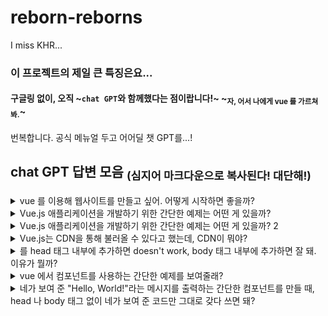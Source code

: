 # reborn-reborns
I miss KHR...

### 이 프로젝트의 제일 큰 특징은요...
#### 구글링 없이, 오직 ~`chat GPT`와 함께했다는 점이랍니다!~ ~<sub>자, 어서 나에게 vue 를 가르쳐봐.</sub>~
번복합니다. 공식 메뉴얼 두고 어어딜 챗 GPT를...!

## chat GPT 답변 모음 <sub>(심지어 마크다운으로 복사된다! 대단해!)</sub>
<details>
<summary>vue 를 이용해 웹사이트를 만들고 싶어. 어떻게 시작하면 좋을까?</summary>
<div markdown="1">

<br>

Vue.js는 현재 가장 인기 있는 프론트엔드 프레임워크 중 하나입니다. Vue.js를 이용해 웹사이트를 만들기 위해서는 몇 가지 단계를 따라야 합니다.

1. Vue CLI 설치하기
Vue CLI는 Vue.js 애플리케이션을 만들고 관리하기 위한 공식 도구입니다. Vue CLI를 사용하면 프로젝트를 쉽게 설정하고 관리할 수 있습니다. Vue CLI를 설치하기 위해서는 Node.js가 필요합니다. Node.js를 먼저 설치한 후에 다음 명령어를 입력하여 Vue CLI를 설치하세요:

```bash
npm install -g @vue/cli
```

2. 새 Vue.js 프로젝트 생성하기
Vue CLI를 사용하여 새 Vue.js 프로젝트를 생성할 수 있습니다. 다음 명령어를 입력하여 새 프로젝트를 생성하세요:

```bash
vue create my-project
```

위 명령어를 실행하면 몇 가지 옵션을 선택하게 됩니다. 기본 설정을 그대로 사용하려면 Enter를 누르세요.

3. Vue.js 애플리케이션 개발하기
Vue.js 애플리케이션을 개발하기 위해서는 Vue.js 문법을 이해하고 HTML, CSS, JavaScript를 사용해야 합니다. Vue.js는 컴포넌트 기반 아키텍처를 사용하므로, 컴포넌트를 만들고 다른 컴포넌트와 조합하여 애플리케이션을 만듭니다.

4. Vue.js 애플리케이션 빌드하기
Vue.js 애플리케이션을 빌드하여 정적 파일로 만들 수 있습니다. 다음 명령어를 입력하여 애플리케이션을 빌드하세요:

```bash
npm run build
```

위 명령어를 실행하면 `dist` 폴더에 정적 파일이 생성됩니다.

이제 위 단계를 따라 Vue.js를 이용해 웹사이트를 만들어 보세요. Vue.js에 대한 자세한 정보는 Vue.js 공식문서를 참조하세요.
</div>
</details>

<details>
<summary>Vue.js 애플리케이션을 개발하기 위한 간단한 예제는 어떤 게 있을까?</summary>
<div markdown="1">

<br>

Vue.js로 간단한 애플리케이션을 개발하는 예제를 제공합니다. 이 예제는 Vue.js의 기본적인 문법과 기능을 소개하기에 좋습니다.

먼저, HTML 파일에서 Vue.js 라이브러리를 가져와야 합니다. 다음과 같이 코드를 추가하면 됩니다:

```html
<script src="https://cdn.jsdelivr.net/npm/vue/dist/vue.js"></script>
```

이제 Vue.js를 사용하여 간단한 리스트를 출력하는 애플리케이션을 만들어 보겠습니다. 아래 코드를 HTML 파일에 추가합니다:

```html
<div id="app">
  <ul>
    <li v-for="item in items">{{ item }}</li>
  </ul>
</div>
```

위 코드에서는 `v-for` 디렉티브를 사용하여 `items` 배열의 각 요소를 반복하며 리스트를 생성합니다. Vue.js에서 디렉티브는 HTML 태그의 속성처럼 사용되며, `v-for` 디렉티브는 배열을 반복하면서 리스트를 생성하는 데 사용됩니다.

이제 JavaScript 코드를 추가하여 `items` 배열을 정의하고 Vue 인스턴스를 생성합니다:

```html
<script>
  var app = new Vue({
    el: '#app',
    data: {
      items: ['apple', 'banana', 'orange']
    }
  })
</script>
```

위 코드에서는 Vue 인스턴스를 생성할 때 `el` 속성에 `#app`을, `data` 속성에 `items` 배열을 정의합니다. Vue.js에서 `el` 속성은 Vue 인스턴스가 적용될 요소를 지정하며, `data` 속성은 Vue 인스턴스의 데이터를 정의합니다.

이제 HTML 파일을 브라우저에서 열면 `apple`, `banana`, `orange`로 이루어진 리스트가 표시됩니다. 이 예제는 Vue.js를 사용하여 간단한 애플리케이션을 만드는 방법을 보여줍니다.
</div>
</details>

<details>
<summary>Vue.js 애플리케이션을 개발하기 위한 간단한 예제는 어떤 게 있을까? 2</summary>
<div markdown="1">

<br>
  
Vue.js 애플리케이션을 개발하는 방법에 대한 간단한 예제를 제공해 드리겠습니다. 

예제를 만들기 위해서는 먼저 Vue.js가 설치되어 있어야 합니다. Vue.js는 CDN을 통해 불러올 수 있으며, 또는 Vue CLI를 사용하여 개발환경을 구성할 수도 있습니다. 이 예제에서는 CDN을 통해 Vue.js를 불러오겠습니다.

```html
<!DOCTYPE html>
<html>
  <head>
    <title>Vue.js Example</title>
    <script src="https://cdn.jsdelivr.net/npm/vue"></script>
  </head>
  <body>
    <div id="app">
      <h1>{{ message }}</h1>
      <button v-on:click="reverseMessage">Reverse Message</button>
    </div>

    <script>
      var app = new Vue({
        el: '#app',
        data: {
          message: 'Hello, Vue!'
        },
        methods: {
          reverseMessage: function() {
            this.message = this.message.split('').reverse().join('')
          }
        }
      })
    </script>
  </body>
</html>
```

위 코드에서는 Vue 인스턴스를 생성하고, `el` 속성으로 HTML 요소를 지정합니다. Vue 인스턴스의 `data` 속성에는 `message` 변수를 추가하고, HTML에서 이 변수를 출력합니다. 이후 `methods` 속성을 이용하여 `reverseMessage` 함수를 정의하고, 이 함수를 버튼 클릭 이벤트에 연결합니다. 이 함수는 `message` 변수를 뒤집어 출력합니다.

이제 이 예제를 브라우저에서 열어보면 "Hello, Vue!"라는 문구가 출력되고, 버튼을 클릭하면 문자열이 뒤집혀 출력되는 것을 확인할 수 있습니다. 이처럼 Vue.js는 선언형 렌더링과 컴포넌트 기반 아키텍처를 이용하여 UI를 개발하는 것을 간단하게 만들어 줍니다.
</div>
</details>

<details>
<summary>Vue.js는 CDN을 통해 불러올 수 있다고 했는데, CDN이 뭐야?</summary>
<div markdown="1">

<br>
  
CDN은 Content Delivery Network의 약어로, 콘텐츠 전송 네트워크를 의미합니다. CDN은 인터넷 사용자가 콘텐츠에 빠르게 접근할 수 있도록 도와주는 기술입니다. 

CDN은 여러 개의 서버를 묶어 하나의 네트워크를 구성하고, 사용자가 콘텐츠에 접근할 때 가까운 서버에서 콘텐츠를 제공함으로써 더 빠른 접속 속도를 제공합니다. CDN은 인터넷의 대규모 트래픽과 콘텐츠 전송을 효율적으로 관리하며, 콘텐츠의 안정적인 전송과 로딩 속도를 향상시킵니다. 

Vue.js를 CDN을 통해 불러올 경우, Vue.js 파일을 서버에서 다운로드 받지 않고, CDN에서 불러오기 때문에 더 빠른 로딩 속도를 제공할 수 있습니다. Vue.js는 CDN을 통해 불러올 수 있는데, 다음과 같은 코드를 HTML 파일의 head 태그 내부에 추가하여 사용할 수 있습니다.

```html
<script src="https://cdn.jsdelivr.net/npm/vue"></script>
```

이렇게 CDN을 이용하면, Vue.js를 로컬에 설치하지 않아도 바로 개발에 사용할 수 있습니다. 하지만 CDN을 이용하는 경우에는, 인터넷 연결이 필요하며, Vue.js 버전 관리 및 의존성 처리가 다소 복잡해질 수 있습니다.
</div>
</details>

<details>
<summary><script src="https://cdn.jsdelivr.net/npm/vue"></script> 를 head 태그 내부에 추가하면 doesn't work, body 태그 내부에 추가하면 잘 돼. 이유가 뭘까? </summary>
<div markdown="1">

`<script>` 태그를 `<head>` 태그 내부에 추가하면, 브라우저가 Vue.js 라이브러리 파일을 로드하기 전에 Vue.js를 사용하는 코드가 실행될 가능성이 있습니다. 이는 Vue.js 라이브러리 파일이 아직 로드되지 않은 상태에서 Vue.js를 사용하려는 시도를 하게 되어, "Vue is not defined"와 같은 오류가 발생할 수 있습니다.

반면에 `<script>` 태그를 `<body>` 태그 내부에 추가하면, Vue.js 라이브러리 파일이 페이지의 모든 HTML 요소들이 로드된 이후에 로드되기 때문에 Vue.js를 사용하는 코드가 실행될 때 Vue.js 라이브러리 파일이 이미 로드된 상태에서 실행됩니다.

따라서 `<head>` 태그 내부에 Vue.js 라이브러리 파일을 추가할 때는, `defer`나 `async` 속성을 사용하여 Vue.js 라이브러리 파일이 로드되는 동안 Vue.js를 사용하는 코드의 실행을 지연시키거나, `<script>` 태그를 추가하는 순서를 Vue.js 라이브러리 파일이 먼저 로드되도록 변경해주어야 합니다. 하지만 이는 번거로울 뿐만 아니라 브라우저마다 지원하는 방식이 다를 수 있으므로, 보통은 `<body>` 태그 내부에 Vue.js 라이브러리 파일을 추가하여 사용합니다.
</div>
</details>

<details>
<summary>vue 에서 컴포넌트를 사용하는 간단한 예제를 보여줄래?</summary>
<div markdown="1">

<br>
  
네, 간단한 Vue.js 컴포넌트 예제를 보여드리겠습니다. 아래는 "Hello, World!"라는 메시지를 출력하는 간단한 컴포넌트입니다.

```html
<template>
  <div>
    <h1>{{ message }}</h1>
  </div>
</template>

<script>
export default {
  name: 'HelloWorld',
  data() {
    return {
      message: 'Hello, World!'
    };
  }
};
</script>
```

위 코드에서 `<template>` 태그는 HTML 템플릿을 작성하는 곳입니다. 이 예제에서는 `<h1>` 태그를 사용하여 "Hello, World!" 메시지를 출력합니다.

`<script>` 태그에서는 Vue.js 컴포넌트를 작성합니다. `name` 속성은 컴포넌트의 이름을 지정하는 곳입니다. `data()` 메소드에서는 `message` 변수를 초기화하고, 템플릿에서 사용할 수 있도록 데이터를 반환합니다.

이렇게 작성된 컴포넌트는 다른 Vue.js 애플리케이션에서 사용할 수 있습니다. 예를 들어, 다른 Vue.js 컴포넌트에서 `HelloWorld` 컴포넌트를 사용하려면 다음과 같이 작성할 수 있습니다.

```html
<template>
  <div>
    <HelloWorld />
  </div>
</template>

<script>
import HelloWorld from './HelloWorld.vue';

export default {
  name: 'App',
  components: {
    HelloWorld
  }
};
</script>
```

위 코드에서는 `HelloWorld` 컴포넌트를 다른 컴포넌트에서 사용하기 위해 `import` 구문으로 가져옵니다. 이후 `components` 속성에 `HelloWorld` 컴포넌트를 등록하고, 템플릿에서 `<HelloWorld />` 태그를 사용하여 컴포넌트를 출력합니다.
</div>
</details>
  
<details>
<summary>네가 보여 준 "Hello, World!"라는 메시지를 출력하는 간단한 컴포넌트를 만들 때, head 나 body 태그 없이 네가 보여 준 코드만 그대로 갖다 쓰면 돼?</summary>
<div markdown="1">

<br>

아니요, Vue.js 컴포넌트를 사용하기 위해서는 Vue.js 라이브러리를 먼저 로드해야 합니다. 일반적으로 Vue.js를 사용하기 위해서는 `<head>` 태그 안에서 Vue.js 라이브러리를 로드하도록 하는 것이 일반적입니다.

또한, Vue.js 컴포넌트를 정의하고 등록하는 코드는 `<body>` 태그 안에서 작성되어야 합니다. 그렇지 않으면 Vue.js가 컴포넌트를 인식하지 못하고 정상적으로 동작하지 않을 수 있습니다.

따라서, Vue.js 애플리케이션을 개발할 때에는 다음과 같이 HTML 파일의 구조를 작성하는 것이 일반적입니다.

```html
<!DOCTYPE html>
<html>
<head>
  <title>My Vue.js App</title>
  <script src="https://cdn.jsdelivr.net/npm/vue"></script>
</head>
<body>
  <div id="app">
    <!-- Vue.js 컴포넌트를 출력하는 영역 -->
  </div>

  <script>
    // Vue.js 컴포넌트를 정의하고 등록하는 코드
  </script>
</body>
</html>
```

위 코드에서는 `<head>` 태그 안에서 Vue.js 라이브러리를 로드하고, `<body>` 태그 안에서 Vue.js 컴포넌트를 출력하는 영역과 컴포넌트를 정의하고 등록하는 코드를 작성합니다.
</div>
</details>
